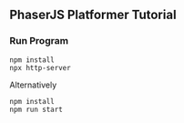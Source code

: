 
## PhaserJS Platformer Tutorial

### Run Program 
```
npm install 
npx http-server
```

Alternatively
```
npm install
npm run start
```

